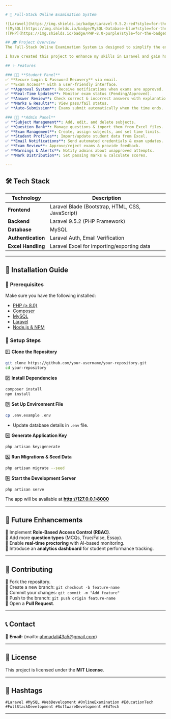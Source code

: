 ```yaml
---

# 🚀 Full-Stack Online Examination System  

![Laravel](https://img.shields.io/badge/Laravel-9.5.2-red?style=for-the-badge&logo=laravel)  
![MySQL](https://img.shields.io/badge/MySQL-Database-blue?style=for-the-badge&logo=mysql)  
![PHP](https://img.shields.io/badge/PHP-8.0-purple?style=for-the-badge&logo=php)  

## 🎓 Project Overview  
The Full-Stack Online Examination System is designed to simplify the examination process for both students and administrators. It provides a user-friendly interface for taking exams, managing subjects, handling results, and automating key processes.

I have created this project to enhance my skills in Laravel and gain hands-on experience in full-stack web development. Through this project, I have strengthened my understanding of backend logic, database management, and user authentication while implementing practical features for an online examination system.

## ✨ Features  

### 🧑‍🎓 **Student Panel**  
✅ **Secure Login & Password Recovery** via email.  
✅ **Exam Access** with a user-friendly interface.  
✅ **Approval System**: Receive notifications when exams are approved.  
✅ **Real-Time Updates**: Monitor exam status (Pending/Approved).  
✅ **Answer Review**: Check correct & incorrect answers with explanations.  
✅ **Marks & Results**: View pass/fail status.  
✅ **Auto-Submission**: Exams submit automatically when the time ends.  

### 👨‍💼 **Admin Panel**  
✅ **Subject Management**: Add, edit, and delete subjects.  
✅ **Question Bank**: Manage questions & import them from Excel files.  
✅ **Exam Management**: Create, assign subjects, and set time limits.  
✅ **Student Profiles**: Import/update student data from Excel.  
✅ **Email Notifications**: Send automated credentials & exam updates.  
✅ **Exam Review**: Approve/reject exams & provide feedback.  
✅ **Warnings & Alerts**: Notify admins about unapproved attempts.  
✅ **Mark Distribution**: Set passing marks & calculate scores.  

---
```


## 🛠️ Tech Stack  

| Technology | Description |
|------------|------------|
| **Frontend** | Laravel Blade (Bootstrap, HTML, CSS, JavaScript) |
| **Backend** | Laravel 9.5.2 (PHP Framework) |
| **Database** | MySQL |
| **Authentication** | Laravel Auth, Email Verification |
| **Excel Handling** | Laravel Excel for importing/exporting data |

---

## 🚀 Installation Guide  

### 🔹 **Prerequisites**  
Make sure you have the following installed:  
- [PHP (≥ 8.0)](https://www.php.net/downloads)  
- [Composer](https://getcomposer.org/)  
- [MySQL](https://dev.mysql.com/downloads/)  
- [Laravel](https://laravel.com/docs/9.x)  
- [Node.js & NPM](https://nodejs.org/en/)  

### 🔹 **Setup Steps**  

1️⃣ **Clone the Repository**  
```sh
git clone https://github.com/your-username/your-repository.git
cd your-repository
```  

2️⃣ **Install Dependencies**  
```sh
composer install
npm install
```  

3️⃣ **Set Up Environment File**  
```sh
cp .env.example .env
```  
- Update database details in `.env` file.  

4️⃣ **Generate Application Key**  
```sh
php artisan key:generate
```  

5️⃣ **Run Migrations & Seed Data**  
```sh
php artisan migrate --seed
```  

6️⃣ **Start the Development Server**  
```sh
php artisan serve
```  
The app will be available at **http://127.0.0.1:8000**  

---


## 📌 Future Enhancements  
🚀 Implement **Role-Based Access Control (RBAC)**.  
🚀 Add more **question types** (MCQs, True/False, Essay).  
🚀 Enable **real-time proctoring** with AI-based monitoring.  
🚀 Introduce an **analytics dashboard** for student performance tracking.  

---

## 🤝 Contributing  
🔹 Fork the repository.  
🔹 Create a new branch: `git checkout -b feature-name`  
🔹 Commit your changes: `git commit -m "Add feature"`  
🔹 Push to the branch: `git push origin feature-name`  
🔹 Open a **Pull Request**.  

---

## 📞 Contact  
📧 **Email:** (mailto:ahmadali43a5@gmail.com)  

---

## 📜 License  
This project is licensed under the **MIT License**.  

---

## 🔖 Hashtags  
`#Laravel #MySQL #WebDevelopment #OnlineExamination #EducationTech #FullStackDevelopment #SoftwareDevelopment #EdTech`  

---
